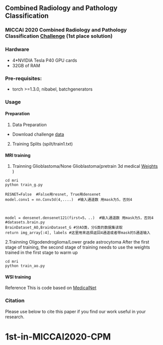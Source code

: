 


## Combined Radiology and Pathology Classification

### MICCAI 2020 Combined Radiology and Pathology Classification [Challenge](https://miccai.westus2.cloudapp.azure.com/competitions/1#learn_the_details) (1st place solution)

### Hardware
* 4*NVIDIA Tesla P40 GPU cards
* 32GB of RAM
### Pre-requisites:
   * torch >=1.3.0, nibabel, batchgenerators

### Usage
#### Preparation
  1. Data Preparation
  * Download challenge [data](https://miccai.westus2.cloudapp.azure.com/competitions/1#participate)
  2. Training Splits (spilt/train1.txt)

#### MRI training
  1. Trainning Glioblastoma/None Glioblastoma(pretrain 3d medical [Weights](https://drive.google.com/file/d/1BHbJ5JCh6IP5t4pdPT1eXkmT79e8DKgK/view?usp=sharing) )
```
cd mri
python train_g.py

RESNET=False  #False用resnet, True用densenet
model.conv1 = nn.Conv3d(4,....)  #输入通道数 用mask为5，否则4 



model = densenet.densenet121(first=5，..)  #输入通道数 用mask为5，否则4 
#datasets.brain.py
BrainDataset_AO,BrainDataset_G #分AO类，分G类的数据集读取  
return img_array[:4], labels #这里用来选择返回4通道或者带mask的5通道输入
```
  2.Trainning Oligodendroglioma/Lower grade astrocytoma
  After the first stage of training, the second stage of training needs to use the weights trained in the first stage to warm up
```
cd mri
python train_ao.py
```
#### WSI training



Reference
This is code based on [MedicalNet](https://github.com/Tencent/MedicalNet)


### Citation
Please use below to cite this paper if you find our work useful in your research.





# 1st-in-MICCAI2020-CPM

